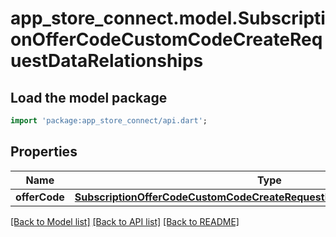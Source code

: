 # app_store_connect.model.SubscriptionOfferCodeCustomCodeCreateRequestDataRelationships

## Load the model package
```dart
import 'package:app_store_connect/api.dart';
```

## Properties
Name | Type | Description | Notes
------------ | ------------- | ------------- | -------------
**offerCode** | [**SubscriptionOfferCodeCustomCodeCreateRequestDataRelationshipsOfferCode**](SubscriptionOfferCodeCustomCodeCreateRequestDataRelationshipsOfferCode.md) |  | 

[[Back to Model list]](../README.md#documentation-for-models) [[Back to API list]](../README.md#documentation-for-api-endpoints) [[Back to README]](../README.md)


